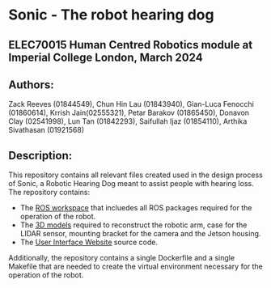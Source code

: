 # Sonic - The robot hearing dog

## ELEC70015 Human Centred Robotics module at Imperial College London, March 2024

## Authors: 
Zack Reeves (01844549),  Chun Hin Lau (01843940),  Gian-Luca Fenocchi (01860614),   Krrish Jain(02555321),  Petar Barakov (01865450),  Donavon Clay (02541998),  Lun Tan (01842293),  Saifullah Ijaz (01854110),   Arthika Sivathasan (01921568)

## Description:

This repository contains all relevant files created used in the design process of Sonic, a Robotic Hearing Dog meant to assist people with hearing loss. The repository contains:

- The [ROS workspace](ros_ws) that incluedes all ROS packages required for the operation of the robot.
- The [3D models](3D-Prints) required to reconstruct the robotic arm, case for the LIDAR sensor, mounting bracket for the camera and the Jetson housing.
- The [User Interface Website](ui) source code.

Additionally, the repository contains a single Dockerfile and a single Makefile that are needed to create the virtual environment necessary for the operation of the robot.
